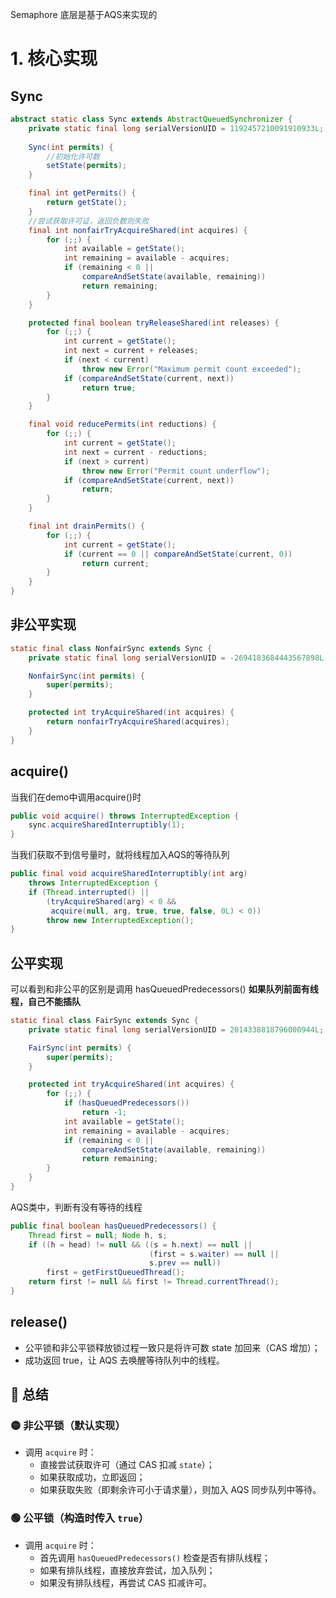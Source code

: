 Semaphore 底层是基于AQS来实现的

# 1. 核心实现
## Sync
```java
abstract static class Sync extends AbstractQueuedSynchronizer {
	private static final long serialVersionUID = 1192457210091910933L;
	
	Sync(int permits) {
		//初始化许可数
		setState(permits);
	}

	final int getPermits() {
		return getState();
	}
	//尝试获取许可证，返回负数则失败
	final int nonfairTryAcquireShared(int acquires) {
		for (;;) {
			int available = getState();
			int remaining = available - acquires;
			if (remaining < 0 ||
				compareAndSetState(available, remaining))
				return remaining;
		}
	}

	protected final boolean tryReleaseShared(int releases) {
		for (;;) {
			int current = getState();
			int next = current + releases;
			if (next < current) 
				throw new Error("Maximum permit count exceeded");
			if (compareAndSetState(current, next))
				return true;
		}
	}

	final void reducePermits(int reductions) {
		for (;;) {
			int current = getState();
			int next = current - reductions;
			if (next > current) 
				throw new Error("Permit count underflow");
			if (compareAndSetState(current, next))
				return;
		}
	}

	final int drainPermits() {
		for (;;) {
			int current = getState();
			if (current == 0 || compareAndSetState(current, 0))
				return current;
		}
	}
}
```
## 非公平实现
```java
static final class NonfairSync extends Sync {
	private static final long serialVersionUID = -2694183684443567898L;

	NonfairSync(int permits) {
		super(permits);
	}

	protected int tryAcquireShared(int acquires) {
		return nonfairTryAcquireShared(acquires);
	}
}
```
## acquire()
当我们在demo中调用acquire()时
```java	
public void acquire() throws InterruptedException {
	sync.acquireSharedInterruptibly(1);
}
```	
当我们获取不到信号量时，就将线程加入AQS的等待队列
```java	
public final void acquireSharedInterruptibly(int arg)
	throws InterruptedException {
	if (Thread.interrupted() ||
		(tryAcquireShared(arg) < 0 &&
		 acquire(null, arg, true, true, false, 0L) < 0))
		throw new InterruptedException();
}
```		
## 公平实现
可以看到和非公平的区别是调用 hasQueuedPredecessors() **如果队列前面有线程，自己不能插队**
```java
static final class FairSync extends Sync {
	private static final long serialVersionUID = 2014338818796000944L;

	FairSync(int permits) {
		super(permits);
	}

	protected int tryAcquireShared(int acquires) {
		for (;;) {
			if (hasQueuedPredecessors())
				return -1;
			int available = getState();
			int remaining = available - acquires;
			if (remaining < 0 ||
				compareAndSetState(available, remaining))
				return remaining;
		}
	}
}
```	
AQS类中，判断有没有等待的线程
```	java
public final boolean hasQueuedPredecessors() {
	Thread first = null; Node h, s;
	if ((h = head) != null && ((s = h.next) == null ||
							   (first = s.waiter) == null ||
							   s.prev == null))
		first = getFirstQueuedThread(); 
	return first != null && first != Thread.currentThread();
}
```	
## release()
- 公平锁和非公平锁释放锁过程一致只是将许可数 state 加回来（CAS 增加）；
- 成功返回 true，让 AQS 去唤醒等待队列中的线程。

## 🧠 总结

### 🟡 非公平锁（默认实现）
- 调用 `acquire` 时：
  - 直接尝试获取许可（通过 CAS 扣减 `state`）；
  - 如果获取成功，立即返回；
  - 如果获取失败（即剩余许可小于请求量），则加入 AQS 同步队列中等待。

### 🟢 公平锁（构造时传入 `true`）
- 调用 `acquire` 时：
  - 首先调用 `hasQueuedPredecessors()` 检查是否有排队线程；
  - 如果有排队线程，直接放弃尝试，加入队列；
  - 如果没有排队线程，再尝试 CAS 扣减许可。
